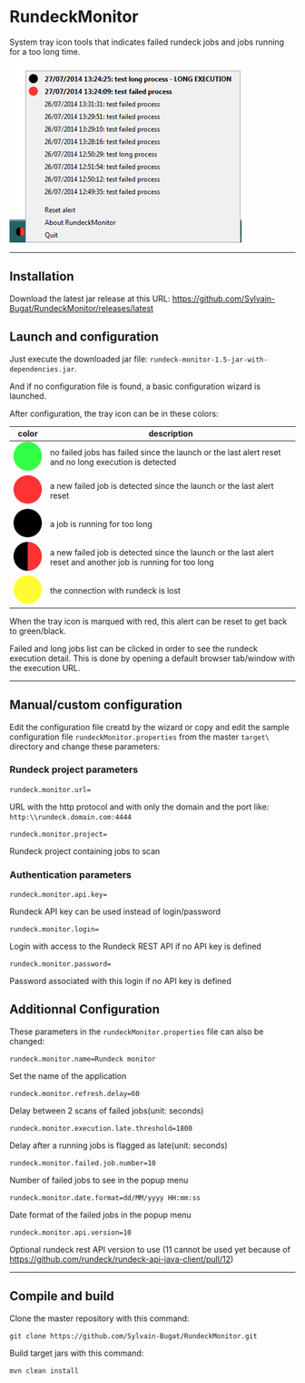 # RundeckMonitor

System tray icon tools that indicates failed rundeck jobs and jobs running for a too long time.

![RundeckMonitor screenshot](Screenshot.png)

***

## Installation

Download the latest jar release at this URL: https://github.com/Sylvain-Bugat/RundeckMonitor/releases/latest

## Launch and configuration

Just execute the downloaded jar file: `rundeck-monitor-1.5-jar-with-dependencies.jar`.

And if no configuration file is found, a basic configuration wizard is launched.

After configuration, the tray icon can be in these colors:

| color | description |
| ---------- | ---------- |
| ![RundeckMonitor OK](src/main/resources/OK.png) | no failed jobs has failed since the launch or the last alert reset and no long execution is detected |
| ![RundeckMonitor KO](src/main/resources/KO.png) | a new failed job is detected since the launch or the last alert reset |
| ![RundeckMonitor late](src/main/resources/LATE.png) | a job is running for too long |
| ![RundeckMonitor KO and late](src/main/resources/KO_LATE.png) | a new failed job is detected since the launch or the last alert reset and another job is running for too long |
| ![RundeckMonitor disconnected](src/main/resources/DISCONNECTED.png) | the connection with rundeck is lost |

When the tray icon is marqued with red, this alert can be reset to get back to green/black.

Failed and long  jobs list can be clicked in order to see the rundeck execution detail. This is done by opening a default browser tab/window with the execution URL.

***

## Manual/custom configuration

Edit the configuration file creatd by the wizard or copy and edit the sample configuration file `rundeckMonitor.properties` from the master `target\` directory and change these parameters:  

### Rundeck project parameters

	rundeck.monitor.url=
	
URL with the http protocol and with only the domain and the port like: `http:\\rundeck.domain.com:4444`

	rundeck.monitor.project=
	
Rundeck project containing jobs to scan

### Authentication parameters

	rundeck.monitor.api.key=

Rundeck API key can be used instead of login/password

	rundeck.monitor.login=
	
Login with access to the Rundeck REST API if no API key is defined

	rundeck.monitor.password=
	
Password associated with this login if no API key is defined


## Additionnal Configuration

These parameters in the `rundeckMonitor.properties` file can also be changed:

	rundeck.monitor.name=Rundeck monitor
	
Set the name of the application

	rundeck.monitor.refresh.delay=60
	
Delay between 2 scans of failed jobs(unit: seconds)

	rundeck.monitor.execution.late.threshold=1800
	
Delay after a running jobs is flagged as late(unit: seconds)

	rundeck.monitor.failed.job.number=10
	
Number of failed jobs to see in the popup menu

	rundeck.monitor.date.format=dd/MM/yyyy HH:mm:ss
	
Date format of the failed jobs in the popup menu

	rundeck.monitor.api.version=10

Optional rundeck rest API version to use (11 cannot be used yet because of https://github.com/rundeck/rundeck-api-java-client/pull/12)

***

## Compile and build

Clone the master repository with this command:

	git clone https://github.com/Sylvain-Bugat/RundeckMonitor.git

Build target jars with this command:

	mvn clean install

